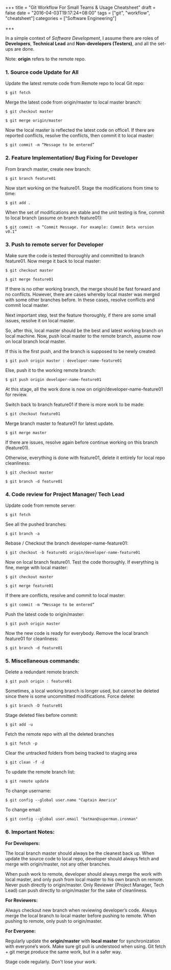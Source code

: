 +++
title = "Git Workflow For Small Teams & Usage Cheatsheet"
draft = false
date = "2016-04-03T19:17:24+08:00"
tags = ["git", "workflow", "cheatsheet"]
categories = ["Software Engineering"]

+++

In a simple context of *Software Development*, I assume there are roles of **Developers**, **Technical Lead** and **Non-developers (Testers)**, and all the set-ups are done.

Note: **origin** refers to the remote repo.

### 1. Source code Update for All

Update the latest remote code from Remote repo to local Git repo:

`$ git fetch`

Merge the latest code from origin/master to local master branch:

`$ git checkout master`

`$ git merge origin/master`

Now the local master is reflected the latest code on office1. If there are reported conflicts, resolve the conflicts, then commit it to local master:

`$ git commit -m “Message to be entered”`

### 2. Feature Implementation/ Bug Fixing for Developer

From branch master, create new branch:

`$ git branch feature01`

Now start working on the feature01. Stage the modifications from time to time:

`$ git add .`

When the set of modifications are stable and the unit testing is fine, commit to local branch (assume on branch feature01):

`$ git commit -m “Commit Message. For example: Commit Beta version v0.1”`

### 3. Push to remote server for Developer

Make sure the code is tested thoroughly and committed to branch feature01. Now merge it back to local master:

`$ git checkout master`

`$ git merge feature01`

If there is no other working branch, the merge should be fast forward and no conflicts. However, there are cases whereby local master was merged with some other branches before. In these cases, resolve conflicts and commit local master.

Next important step, test the feature thoroughly, if there are some small issues, resolve it on local master.

So, after this, local master should be the best and latest working branch on local machine. Now, push local master to the remote branch, assume now on local branch local master.

If this is the first push, and the branch is supposed to be newly created:

`$ git push origin master : developer-name-feature01`

Else, push it to the working remote branch:

`$ git push origin developer-name-feature01`

At this stage, all the work done is now on origin/developer-name-feature01 for review.

Switch back to branch feature01 if there is more work to be made:

`$ git checkout feature01`

Merge branch master to feature01 for latest update.

`$ git merge master`

If there are issues, resolve again before continue working on this branch (feature01).

Otherwise, everything is done with feature01, delete it entirely for local repo cleanliness:

`$ git checkout master`

`$ git branch -d feature01`

### 4. Code review for Project Manager/ Tech Lead

Update code from remote server:

`$ git fetch`

See all the pushed branches:

`$ git branch -a`

Rebase / Checkout the branch developer-name-feature01:

`$ git checkout -b feature01 origin/developer-name-feature01`

Now on local branch feature01. Test the code thoroughly. If everything is fine, merge with local master:

`$ git checkout master`

`$ git merge feature01`

If there are conflicts, resolve and commit to local master:

`$ git commit -m “Message to be entered”`

Push the latest code to origin/master:

`$ git push origin master`

Now the new code is ready for everybody. Remove the local branch feature01 for cleanliness:

`$ git branch -d feature01`

### 5. Miscellaneous commands:

Delete a redundant remote branch:

`$ git push origin : feature01`

Sometimes, a local working branch is longer used, but cannot be deleted since there is some uncommitted modifications. Force delete:

`$ git branch -D feature01`

Stage deleted files before commit:

`$ git add -u`

Fetch the remote repo with all the deleted branches

`$ git fetch -p`

Clear the untracked folders from being tracked to staging area

`$ git clean -f -d`

To update the remote branch list:

`$ git remote update`

To change username:

`$ git config --global user.name "Captain America"`

To change email:

`$ git config --global user.email "batman@superman.ironman"`

### 6. Important Notes:

**For Developers:**

The local branch master should always be the cleanest back up.
When update the source code to local repo, developer should always fetch and merge with origin/master, not any other branches.

When push work to remote, developer should always merge the work with local master, and only push from local master to his own branch on remote. Never push directly to origin/master. Only Reviewer (Project Manager, Tech Lead) can push directly to origin/master for the sake of cleanliness.

**For Reviewers:**

Always checkout new branch when reviewing developer’s code.
Always merge the local branch to local master before pushing to remote. When pushing to remote, only push to origin/master.

**For Everyone:**

Regularly update the **origin/master** with **local master** for synchronization with everyone’s work.
Make sure git pull is understood when using. Git fetch + git merge produce the same work, but in a safer way.

Stage code regularly. Don't lose your work.